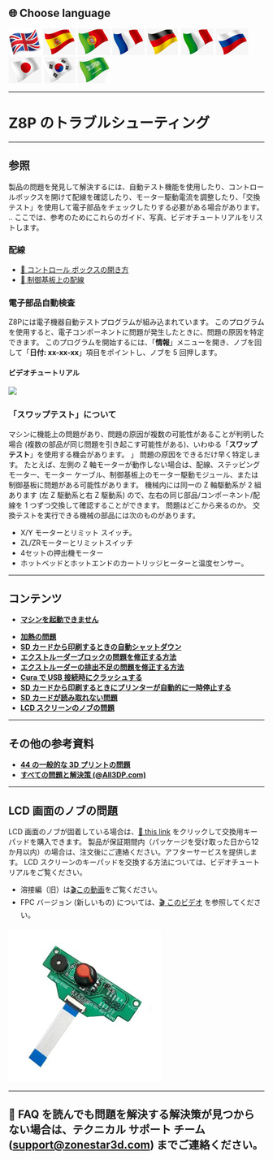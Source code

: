 ## <a id="choose-language">:globe_with_meridians: Choose language </a>
[![](./lanpic/EN.png)](https://github.com/ZONESTAR3D/Z8P/blob/main/Z8P_FAQ/readme.md)
[![](./lanpic/ES.png)](https://github.com/ZONESTAR3D/Z8P/blob/main/Z8P_FAQ/readme-es.md)
[![](./lanpic/PT.png)](https://github.com/ZONESTAR3D/Z8P/blob/main/Z8P_FAQ/readme-pt.md)
[![](./lanpic/FR.png)](https://github.com/ZONESTAR3D/Z8P/blob/main/Z8P_FAQ/readme-fr.md)
[![](./lanpic/DE.png)](https://github.com/ZONESTAR3D/Z8P/blob/main/Z8P_FAQ/readme-de.md)
[![](./lanpic/IT.png)](https://github.com/ZONESTAR3D/Z8P/blob/main/Z8P_FAQ/readme-it.md)
[![](./lanpic/RU.png)](https://github.com/ZONESTAR3D/Z8P/blob/main/Z8P_FAQ/readme-ru.md)
[![](./lanpic/JP.png)](https://github.com/ZONESTAR3D/Z8P/blob/main/Z8P_FAQ/readme-jp.md)
[![](./lanpic/KR.png)](https://github.com/ZONESTAR3D/Z8P/blob/main/Z8P_FAQ/readme-kr.md)
[![](./lanpic/SA.png)](https://github.com/ZONESTAR3D/Z8P/blob/main/Z8P_FAQ/readme-ar.md)

----
# Z8P のトラブルシューティング

-----
## 参照
製品の問題を発見して解決するには、自動テスト機能を使用したり、コントロールボックスを開けて配線を確認したり、モーター駆動電流を調整したり、「交換テスト」を使用して電子部品をチェックしたりする必要がある場合があります。 .. ここでは、参考のためにこれらのガイド、写真、ビデオチュートリアルをリストします。
### 配線
- [:art: コントロール ボックスの開き方](./pic/OpenControlBox.png)
- [:art: 制御基板上の配線](./pic/Z8P_wiring.png)

### 電子部品自動検査
Z8Pには電子機器自動テストプログラムが組み込まれています。 このプログラムを使用すると、電子コンポーネントに問題が発生したときに、問題の原因を特定できます。 このプログラムを開始するには、「**情報**」メニューを開き、ノブを回して「**日付: xx-xx-xx**」項目をポイントし、ノブを 5 回押します。
#### ビデオチュートリアル
[![](https://img.youtube.com/vi/iSsuy2ePWw8/0.jpg)](https://www.youtube.com/watch?v=iSsuy2ePWw8)

### 「スワップテスト」について
マシンに機能上の問題があり、問題の原因が複数の可能性があることが判明した場合 (複数の部品が同じ問題を引き起こす可能性がある)、いわゆる「**スワップ テスト**」を使用する機会があります。 」 問題の原因をできるだけ早く特定します。
たとえば、左側の Z 軸モーターが動作しない場合は、配線、ステッピング モーター、モーター ケーブル、制御基板上のモーター駆動モジュール、または制御基板に問題がある可能性があります。 機械内には同一の Z 軸駆動系が 2 組あります (左 Z 駆動系と右 Z 駆動系) ので、左右の同じ部品/コンポーネント/配線を 1 つずつ交換して確認することができます。 問題はどこから来るのか。
交換テストを実行できる機械の部品には次のものがあります。
- X/Y モーターとリミット スイッチ。
- ZL/ZRモーターとリミットスイッチ
- 4セットの押出機モーター
- ホットベッドとホットエンドのカートリッジヒーターと温度センサー。

-----
## コンテンツ
- **[マシンを起動できません](./Issue_of_startup/readme.md)**
<!-- - **[ホットエンドがブロックされています/詰まっています](./Issue_mix_color_hotend_clogged/readme.md)** -->
- **[加熱の問題](./Issue_heating/readme.md)**
- **[SD カードから印刷するときの自動シャットダウン](./Issue_auto_shut_down/readme.md)**
- **[エクストルーダーブロックの問題を修正する方法](./Issue_extruder_blocked/readme.md)**
- **[エクストルーダーの排出不足の問題を修正する方法](./Issue_of_Extruder_insufficient_discharge/readme.md)**
- **[Cura で USB 接続時にクラッシュする](./issue_of_connect_USB_in_Cura/readme.md)**
- **[SD カードから印刷するときにプリンターが自動的に一時停止する](./Issue_auto_pause/readme.md)**
- **[SD カードが読み取れない問題](./Issue_not_read_sdcard/readme.md)**
- **[LCD スクリーンのノブの問題](#dwinscreen)**

----
## その他の参考資料
- **[44 の一般的な 3D プリントの問題](https://github.com/ZONESTAR3D/Document-and-User-Guide/tree/master/FAQ)**
- **[すべての問題と解決策 (@All3DP.com)](https://all3dp.com/1/common-3d-printing-problems-troubleshooting-3d-printer-issues/)**

-----
## <a id="dwinscreen">LCD 画面のノブの問題</a>
LCD 画面のノブが固着している場合は、[:gift: this link](https://www.aliexpress.com/item/3256805596235491.html) をクリックして交換用キーパッドを購入できます。 製品が保証期間内（パッケージを受け取った日から12か月以内）の場合は、注文後にご連絡ください。アフターサービスを提供します。
LCD スクリーンのキーパッドを交換する方法については、ビデオチュートリアルをご覧ください。
- 溶接編（旧）は[:clapper:この動画](https://youtu.be/Xwfczp3nLOY)をご覧ください。
- FPC バージョン (新しいもの) については、[:clapper: このビデオ](https://youtu.be/z9E6glRZRIQ) を参照してください。
####
![](./pic/keypad.jpg)

-----
## :email: FAQ を読んでも問題を解決する解決策が見つからない場合は、テクニカル サポート チーム (support@zonestar3d.com) までご連絡ください。